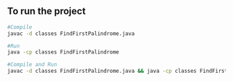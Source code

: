 
## To run the project
```bash
#Compile
javac -d classes FindFirstPalindrome.java

#Run
java -cp classes FindFirstPalindrome

#Compile and Run
javac -d classes FindFirstPalindrome.java && java -cp classes FindFirstPalindrome
```
